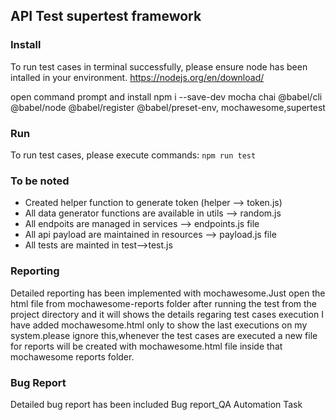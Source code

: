 ## API Test supertest framework

### Install
To run test cases in terminal successfully, please ensure node has been intalled in your environment.
https://nodejs.org/en/download/

open command prompt and install npm i --save-dev mocha chai @babel/cli @babel/node @babel/register @babel/preset-env, mochawesome,supertest
 

### Run

 To run test cases, please execute commands:
 `npm run test`
 
 ### To be noted
 - Created helper function to generate token (helper --> token.js)
 - All data generator functions are available in utils --> random.js
 - All endpoits are managed in services --> endpoints.js file
 - All api payload are maintained in resources --> payload.js file
 - All tests are mainted in test-->test.js

 ### Reporting

 Detailed reporting has been implemented with mochawesome.Just open the html file from  mochawesome-reports folder  after running the test from  the project directory and it will shows the details regaring test cases execution
 I have added mochawesome.html only to show the last executions on my system.please ignore this,whenever the test cases are executed a new file for reports will be created with mochawesome.html file inside that mochawesome reports folder.

 ### Bug Report

Detailed bug  report has been included Bug report_QA Automation Task  
